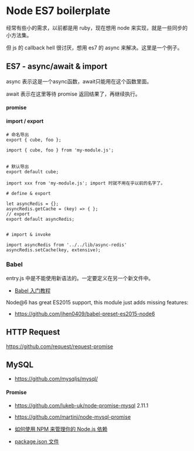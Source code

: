 # Node ES7 boilerplate

经常有些小的需求，以前都是用 ruby，现在想用 node 来实现，就是一些同步的小方法集。

但 js 的 callback hell 很讨厌，想用 es7 的 async 来解决。这里是一个例子。


## ES7 - async/await & import


async 表示这是一个async函数，await只能用在这个函数里面。

await 表示在这里等待 promise 返回结果了，再继续执行。

#### promise


#### import / export

```
# 命名导出
export { cube, foo };

import { cube, foo } from 'my-module.js';


# 默认导出
export default cube;

import xxx from 'my-module.js'; import 时就不用在乎以前的名字了。
```

```
# define & export

let asyncRedis = {};
asyncRedis.getCache = (key) => { };
// export
export default asyncRedis;


# import & invoke

import asyncRedis from '../../lib/async-redis'
asyncRedis.setCache(key, extensive);
```

### Babel

entry.js 中是不能使用新语法的。一定要定义在另一个新文件中。



- [Babel 入门教程](http://www.ruanyifeng.com/blog/2016/01/babel.html)


Node@6 has great ES2015 support, this module just adds missing features:

- <https://github.com/jhen0409/babel-preset-es2015-node6>



## HTTP Request

https://github.com/request/request-promise



## MySQL

- <https://github.com/mysqljs/mysql/>

#### Promise

- <https://github.com/lukeb-uk/node-promise-mysql> 2.11.1
- <https://github.com/martinj/node-mysql-promise>


- [如何使用 NPM 来管理你的 Node.js 依赖](http://www.infoq.com/cn/articles/msh-using-npm-manage-node.js-dependence)
- [package.json 文件](http://javascript.ruanyifeng.com/nodejs/packagejson.html)

